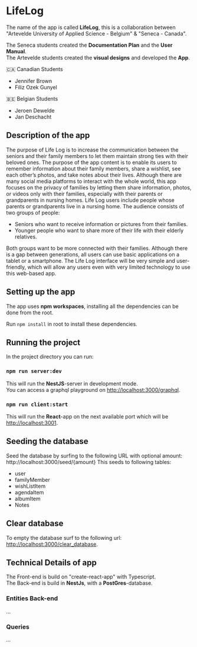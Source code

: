 # LifeLog

The name of the app is called **LifeLog**, this is a collaboration between "Artevelde University of Applied Science - Belgium" & "Seneca - Canada".

The Seneca students created the **Documentation Plan** and the **User Manual**.  
The Artevelde students created the **visual designs** and developed the **App**.

🇨🇦 Canadian Students

- Jennifer Brown
- Filiz Ozek Gunyel

🇧🇪 Belgian Students

- Jeroen Dewelde
- Jan Deschacht

## Description of the app

The purpose of Life Log is to increase the communication between the seniors and their family members to let them maintain strong ties with their beloved ones. The purpose of the app content is to enable its users to remember information about their family members, share a wishlist, see each other’s photos, and take notes about their lives. Although there are many social media platforms to interact with the whole world, this app focuses on the privacy of families by letting them share information, photos, or videos only with their families, especially with their parents or grandparents in nursing homes. Life Log users include people whose parents or grandparents live in a nursing home. The audience consists of two groups of people:

- Seniors who want to receive information or pictures from their families.
- Younger people who want to share more of their life with their elderly relatives.

Both groups want to be more connected with their families. Although there is a gap between generations, all users can use basic applications on a tablet or a smartphone. The Life Log interface will be very simple and user-friendly, which will allow any users even with very limited technology to use this web-based app.

## Setting up the app

The app uses **npm workspaces**, installing all the dependencies can be done from the root.

Run `npm install` in root to install these dependencies.

## Running the project

In the project directory you can run:

### `npm run server:dev`

This will run the **NestJS**-server in development mode.  
You can access a graphql playground on [http://localhost:3000/graphql](http://localhost:3000/graphql).

### `npm run client:start`

This will run the **React**-app on the next available port which will be [http://localhost:3001](http://localhost:3001).

## Seeding the database

Seed the database by surfing to the following URL with optional amount:  
http://localhost:3000/seed/{amount}
This seeds to following tables:

- user
- familyMember
- wishListItem
- agendaItem
- albumItem
- Notes

## Clear database

To empty the database surf to the following url:
[http://localhost:3000/clear_database](http://localhost:3000/clear_database).

## Technical Details of app

The Front-end is build on "create-react-app" with Typescript.  
The Back-end is build in **NestJs**, with a **PostGres**-database.

### Entities Back-end

...

### Queries

...
